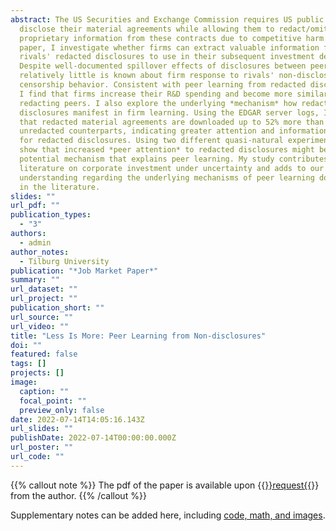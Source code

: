 ```yaml
---
abstract: The US Securities and Exchange Commission requires US public firms to
  disclose their material agreements while allowing them to redact/omit
  proprietary information from these contracts due to competitive harm. In this
  paper, I investigate whether firms can extract valuable information from
  rivals' redacted disclosures to use in their subsequent investment decisions.
  Despite well-documented spillover effects of disclosures between peers,
  relatively little is known about firm response to rivals' non-disclosure or
  censorship behavior. Consistent with peer learning from redacted disclosures,
  I find that firms increase their R&D spending and become more similar to
  redacting peers. I also explore the underlying *mechanism* how redacted
  disclosures manifest in firm learning. Using the EDGAR server logs, I find
  that redacted material agreements are downloaded up to 52% more than their
  unredacted counterparts, indicating greater attention and information demand
  for redacted disclosures. Using two different quasi-natural experiments, I
  show that increased *peer attention* to redacted disclosures might be a
  potential mechanism that explains peer learning. My study contributes to the
  literature on corporate investment under uncertainty and adds to our
  understanding regarding the underlying mechanisms of peer learning documented
  in the literature.
slides: ""
url_pdf: ""
publication_types:
  - "3"
authors:
  - admin
author_notes:
  - Tilburg University
publication: "*Job Market Paper*"
summary: ""
url_dataset: ""
url_project: ""
publication_short: ""
url_source: ""
url_video: ""
title: "Less Is More: Peer Learning from Non-disclosures"
doi: ""
featured: false
tags: []
projects: []
image:
  caption: ""
  focal_point: ""
  preview_only: false
date: 2022-07-14T14:05:16.143Z
url_slides: ""
publishDate: 2022-07-14T00:00:00.000Z
url_poster: ""
url_code: ""
---
```


{{% callout note %}}
The pdf of the paper is available upon {{<a href="mailto:m.ahci@tilburguniversity.edu">}}request{{</a>}} from the author.
{{% /callout %}}

Supplementary notes can be added here, including [code, math, and images](https://wowchemy.com/docs/writing-markdown-latex/).
